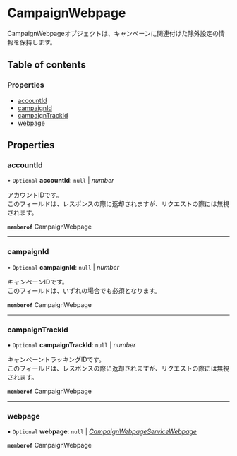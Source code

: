 # CampaignWebpage


<div lang=\"ja\">CampaignWebpageオブジェクトは、キャンペーンに関連付けた除外設定の情報を保持します。</div> 

## Table of contents

### Properties

- [accountId](campaignwebpage.md#accountid)
- [campaignId](campaignwebpage.md#campaignid)
- [campaignTrackId](campaignwebpage.md#campaigntrackid)
- [webpage](campaignwebpage.md#webpage)

## Properties

### accountId

• `Optional` **accountId**: ``null`` \| *number*

<div lang=\"ja\">アカウントIDです。<br> このフィールドは、レスポンスの際に返却されますが、リクエストの際には無視されます。</div> 

**`memberof`** CampaignWebpage

___

### campaignId

• `Optional` **campaignId**: ``null`` \| *number*

<div lang=\"ja\">キャンペーンIDです。<br> このフィールドは、いずれの場合でも必須となります。</div> 

**`memberof`** CampaignWebpage

___

### campaignTrackId

• `Optional` **campaignTrackId**: ``null`` \| *number*

<div lang=\"ja\">キャンペーントラッキングIDです。<br> このフィールドは、レスポンスの際に返却されますが、リクエストの際には無視されます。</div> 

**`memberof`** CampaignWebpage

___

### webpage

• `Optional` **webpage**: ``null`` \| [*CampaignWebpageServiceWebpage*](campaignwebpageservicewebpage.md)

**`memberof`** CampaignWebpage
